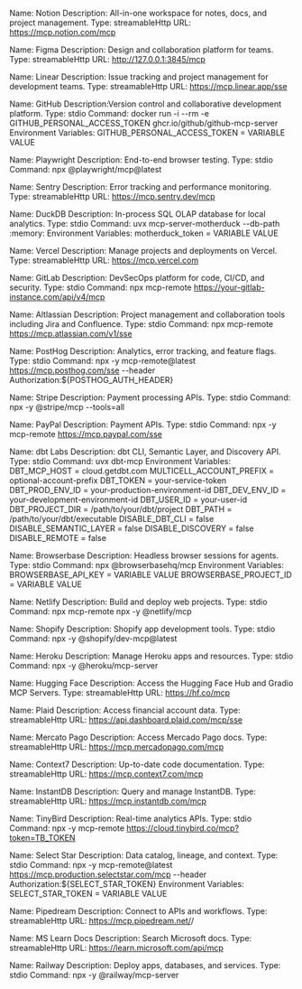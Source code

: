 
Name: Notion
Description: All-in-one workspace for notes, docs, and project management.
Type: streamableHttp
URL: https://mcp.notion.com/mcp

Name: Figma
Description: Design and collaboration platform for teams.
Type: streamableHttp
URL: http://127.0.0.1:3845/mcp

Name: Linear
Description: Issue tracking and project management for development teams.
Type: streamableHttp
URL: https://mcp.linear.app/sse

Name: GitHub
Description:Version control and collaborative development platform.
Type: stdio
Command: docker run -i --rm -e GITHUB_PERSONAL_ACCESS_TOKEN ghcr.io/github/github-mcp-server
Environment Variables: GITHUB_PERSONAL_ACCESS_TOKEN = VARIABLE VALUE

Name: Playwright
Description: End-to-end browser testing.
Type: stdio
Command: npx @playwright/mcp@latest

Name: Sentry
Description: Error tracking and performance monitoring.
Type: streamableHttp
URL: https://mcp.sentry.dev/mcp

Name: DuckDB
Description: In-process SQL OLAP database for local analytics.
Type: stdio
Command: uvx mcp-server-motherduck --db-path :memory:
Environment Variables: motherduck_token = VARIABLE VALUE

Name: Vercel
Description: Manage projects and deployments on Vercel.
Type: streamableHttp
URL: https://mcp.vercel.com

Name: GitLab
Description: DevSecOps platform for code, CI/CD, and security.
Type: stdio
Command: npx mcp-remote https://your-gitlab-instance.com/api/v4/mcp

Name: Altlassian
Description: Project management and collaboration tools including Jira and Confluence.
Type: stdio
Command: npx mcp-remote https://mcp.atlassian.com/v1/sse

Name: PostHog
Description: Analytics, error tracking, and feature flags.
Type: stdio
Command: npx -y mcp-remote@latest https://mcp.posthog.com/sse --header Authorization:${POSTHOG_AUTH_HEADER}

Name: Stripe
Description: Payment processing APIs.
Type: stdio
Command: npx -y @stripe/mcp --tools=all

Name: PayPal
Description: Payment APIs.
Type: stdio
Command: npx -y mcp-remote https://mcp.paypal.com/sse

Name: dbt Labs
Description: dbt CLI, Semantic Layer, and Discovery API.
Type: stdio
Command: uvx dbt-mcp
Environment Variables: 
    DBT_MCP_HOST = cloud.getdbt.com
    MULTICELL_ACCOUNT_PREFIX = optional-account-prefix
    DBT_TOKEN = your-service-token
    DBT_PROD_ENV_ID = your-production-environment-id
    DBT_DEV_ENV_ID = your-development-environment-id
    DBT_USER_ID = your-user-id
    DBT_PROJECT_DIR = /path/to/your/dbt/project
    DBT_PATH = /path/to/your/dbt/executable
    DISABLE_DBT_CLI = false
    DISABLE_SEMANTIC_LAYER = false
    DISABLE_DISCOVERY = false
    DISABLE_REMOTE = false

Name: Browserbase
Description: Headless browser sessions for agents.
Type: stdio
Command: npx @browserbasehq/mcp
Environment Variables:
    BROWSERBASE_API_KEY = VARIABLE VALUE
    BROWSERBASE_PROJECT_ID = VARIABLE VALUE

Name: Netlify
Description: Build and deploy web projects.
Type: stdio
Command: npx mcp-remote npx -y @netlify/mcp

Name: Shopify
Description: Shopify app development tools.
Type: stdio
Command: npx -y @shopify/dev-mcp@latest

Name: Heroku
Description: Manage Heroku apps and resources.
Type: stdio
Command: npx -y @heroku/mcp-server

Name: Hugging Face
Description: Access the Hugging Face Hub and Gradio MCP Servers.
Type: streamableHttp
URL: https://hf.co/mcp

Name: Plaid
Description: Access financial account data.
Type: streamableHttp
URL: https://api.dashboard.plaid.com/mcp/sse

Name: Mercato Pago
Description: Access Mercado Pago docs.
Type: streamableHttp
URL: https://mcp.mercadopago.com/mcp

Name: Context7
Description: Up-to-date code documentation.
Type: streamableHttp
URL: https://mcp.context7.com/mcp

Name: InstantDB
Description: Query and manage InstantDB.
Type: streamableHttp
URL: https://mcp.instantdb.com/mcp

Name: TinyBird
Description: Real-time analytics APIs.
Type: stdio
Command: npx -y mcp-remote https://cloud.tinybird.co/mcp?token=TB_TOKEN

Name: Select Star
Description: Data catalog, lineage, and context.
Type: stdio
Command: npx -y mcp-remote@latest https://mcp.production.selectstar.com/mcp --header Authorization:${SELECT_STAR_TOKEN}
Environment Variables: SELECT_STAR_TOKEN = VARIABLE VALUE

Name: Pipedream
Description: Connect to APIs and workflows.
Type: streamableHttp
URL: https://mcp.pipedream.net/<uuid>/<app>

Name: MS Learn Docs
Description: Search Microsoft docs.
Type: streamableHttp
URL: https://learn.microsoft.com/api/mcp

Name: Railway
Description: Deploy apps, databases, and services.
Type: stdio
Command: npx -y @railway/mcp-server

